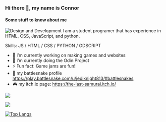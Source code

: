 ### Hi there 👋, my name is Connor
#### Some stuff to know about me
![Design and Development](https://libg.s3.us-east-2.amazonaws.com/download/Its-Time-To-Program-Something.jpg)
I am a student programer that has experience in HTML, CSS, JavaScript, and python.

Skills:  JS / HTML / CSS / PYTHON / GDSCRIPT

- 🔭 I’m currently working on making games and websites
- 🌱 I’m currently doing the Odin Project 
- ⚡ Fun fact: Game jams are fun!
- 🐍 my battlesnake profile https://play.battlesnake.com/u/jediknight813/#battlesnakes 
- 🎮 my itch.io page: https://the-last-samurai.itch.io/


<img
    src="https://github-readme-stats.vercel.app/api?username=jediknight813&show_icons=true&theme=react&&hide_border=true"
  />

<img
    src="https://github-readme-streak-stats.herokuapp.com/?user=jediknight813&&theme=react&&hide_border=true"
  />

[![Top Langs](https://github-readme-stats.vercel.app/api/top-langs/?username=jediknight813&layout=compact&theme=react)
](https://github.com/jediknight813/github-readme-stats&theme=react)



